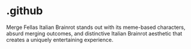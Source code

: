 # .github
Merge Fellas Italian Brainrot stands out with its meme-based characters, absurd merging outcomes, and distinctive Italian Brainrot aesthetic that creates a uniquely entertaining experience.
